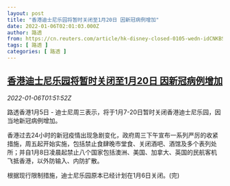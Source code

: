 ```yaml
---
layout: post
title: "香港迪士尼乐园将暂时关闭至1月20日 因新冠病例增加"
date: 2022-01-06T02:01:03.000Z
author: 路透
from: https://cn.reuters.com/article/hk-disney-closed-0105-wedn-idCNKBS2JG041
tags: [ 路透 ]
categories: [ 路透 ]
---
```

<!--1641434463000-->
[香港迪士尼乐园将暂时关闭至1月20日 因新冠病例增加](https://cn.reuters.com/article/hk-disney-closed-0105-wedn-idCNKBS2JG041)
------

<div>
<div><i>2022-01-06T01:51:52Z</i></div><p>路透香港1月5日 - 迪士尼周三表示，将于1月7-20日暂时关闭香港迪士尼乐园，因当地新冠病例增加。</p><p>香港过去24小时的新冠疫情出现急剧变化，政府周三下午宣布一系列严厉的收紧措施，周五起开始实施，包括禁止食肆晚市堂食、关闭酒吧、酒馆及多个表列处所；并自1月8日凌晨起禁止八个国家包括澳洲、美国、加拿大、英国的民航客机飞抵香港，以外防输入、内防扩散。</p><p>根据现行限制措施，迪士尼乐园原本已经计划在1月6日关闭。(完)</p>
</div>
